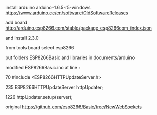 install arduino arduino-1.6.5-r5-windows https://www.arduino.cc/en/software/OldSoftwareReleases

add board http://arduino.esp8266.com/stable/package_esp8266com_index.json

and install 2.3.0

from tools board select esp8266

put folders ESP8266Basic and libraries in documents/arduino 

modified ESP8266Basic.ino at line :

70     #include <ESP8266HTTPUpdateServer.h>

235    ESP8266HTTPUpdateServer httpUpdater;

1226   httpUpdater.setup(server);

original https://github.com/esp8266/Basic/tree/NewWebSockets
